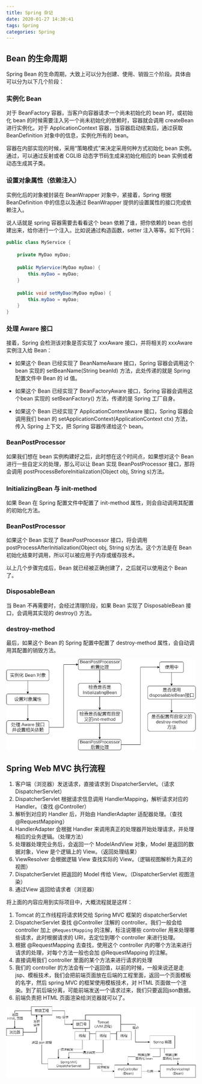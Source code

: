 ```yaml
---
title: Spring 杂记
date: 2020-01-27 14:30:41
tags: Spring
categories: Spring
---
```


## Bean 的生命周期

Spring Bean 的生命周期，大致上可以分为创建、使用、销毁三个阶段。具体由可以分为以下几个阶段：

### 实例化 Bean

对于 BeanFactory 容器，当客户向容器请求一个尚未初始化的 bean 时，或初始化 bean 的时候需要注入另一个尚未初始化的依赖时，容器就会调用 createBean 进行实例化。对于 ApplicationContext 容器，当容器启动结束后，通过获取 BeanDefinition 对象中的信息，实例化所有的 bean。



容器在内部实现的时候，采用“策略模式”来决定采用何种方式初始化 bean 实例。通过，可以通过反射或者 CGLIB 动态字节码生成来初始化相应的 bean 实例或者动态生成其子类。

### 设置对象属性（依赖注入）

实例化后的对象被封装在 BeanWrapper 对象中，紧接着，Spring 根据 BeanDefinition 中的信息以及通过 BeanWrapper 提供的设置属性的接口完成依赖注入。



说人话就是 spring 容器需要去看看这个 bean 依赖了谁，把你依赖的 bean 也创建出来，给你进行一个注入。比如说通过构造函数，setter 注入等等。如下代码：

```java
public class MyService {

	private MyDao myDao;
	
	public MyService(MyDao myDao) {
		this.myDao = myDao;
	}
	
	public void setMyDao(MyDao myDao) {
		this.myDao = myDao;
	}
}
```

### 处理 Aware 接口

接着，Spring 会检测该对象是否实现了 xxxAware 接口，并将相关的 xxxAware 实例注入给 Bean：

- 如果这个 Bean 已经实现了 BeanNameAware 接口，Spring 容器会调用这个 bean 实现的 setBeanName(String beanId) 方法，此处传递的就是 Spring 配置文件中 Bean 的 id 值。

- 如果这个 Bean 已经实现了 BeanFactoryAware 接口，Spring 容器会调用这个bean 实现的 setBeanFactory() 方法，传递的是 Spring 工厂自身。

- 如果这个 Bean 已经实现了 ApplicationContextAware 接口，Spring 容器会调用我们 bean 的 setApplicationContext(ApplicationContext ctx) 方法，传入 Spring 上下文，把 Spring 容器传递给这个 bean。

### BeanPostProcessor

如果我们想在 bean 实例构建好之后，此时想在这个时间点，如果想对这个 Bean 进行一些自定义的处理，那么可以让 Bean 实现 BeanPostProcessor 接口，那将会调用 postProcessBeforeInitialization(Object obj, String s)方法。

### InitializingBean 与 init-method

如果 Bean 在 Spring 配置文件中配置了 init-method 属性，则会自动调用其配置的初始化方法。

### BeanPostProcessor

如果这个 Bean 实现了 BeanPostProcessor 接口，将会调用 postProcessAfterInitialization(Object obj, String s)方法。这个方法是在 Bean 初始化结束时调用，所以可以被应用于内存或缓存技术。



以上几个步骤完成后，Bean 就已经被正确创建了，之后就可以使用这个 Bean 了。

### DisposableBean

当 Bean 不再需要时，会经过清理阶段，如果 Bean 实现了 DisposableBean 接口，会调用其实现的 destroy() 方法。

### destroy-method

最后，如果这个 Bean 的 Spring 配置中配置了 destroy-method 属性，会自动调用其配置的销毁方法。

![bean生命周期](Spring-杂记/bean生命周期.png)

## Spring Web MVC 执行流程

1. 客户端（浏览器）发送请求，直接请求到 DispatcherServlet。（请求 DispatcherServlet）
2. DispatcherServlet 根据请求信息调用 HandlerMapping，解析请求对应的 Handler。（查找 @Controller）
3. 解析到对应的 Handler 后，开始由 HandlerAdapter 适配器处理。（查找 @RequestMapping）
4. HandlerAdapter 会根据 Handler 来调用真正的处理器开始处理请求，并处理相应的业务逻辑。（处理方法）
5. 处理器处理完业务后，会返回一个 ModelAndView 对象，Model 是返回的数据对象，View 是个逻辑上的 View。（返回处理结果）
6. ViewResolver 会根据逻辑 View 查找实际的 View。（逻辑视图解析为真正的视图）
7. DispatcherServlet 把返回的 Model 传给 View。（DispatcherServlet 视图渲染）
8. 通过View 返回给请求者（浏览器）



将上面的内容应用到实际项目中，大概流程就是这样：

1. Tomcat 的工作线程将请求转交给 Spring MVC 框架的 dispatcherServlet
2. DispatcherServlet 查找 @Controller 注解的 controller。我们一般会给 controller 加上 `@RequestMapping` 的注解，标注说哪些 controller 用来处理哪些请求，此时根据请求的 URI，去定位到哪个 controller 来进行处理。
3. 根据 @RequestMapping 去查找，使用这个 controller 内的哪个方法来进行请求的处理，对每个方法一般也会加 @RequestMapping 的注解。
4. 直接调用我们 controller 里面的某个方法来进行请求的处理
5. 我们的 controller 的方法会有一个返回值，以前的时候，一般来说还是走 jsp、模板技术，我们会把前端页面放在后端的工程里面，返回一个页面模板的名字，然后 spring MVC 的框架使用模板技术，对 HTML 页面做一个渲染。到了前后端分离，可能前端发送一个请求过来，我们只要返回json数据。
6. 前端负责把 HTML 页面渲染给浏览器就可以了。



![](Spring-杂记/springWebMvc.png)





























